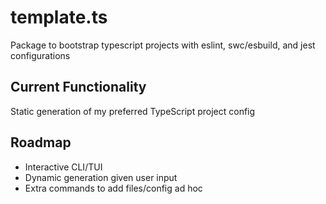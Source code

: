 # template.ts
Package to bootstrap typescript projects with eslint, swc/esbuild, and jest configurations

## Current Functionality
Static generation of my preferred TypeScript project config

## Roadmap
* Interactive CLI/TUI
* Dynamic generation given user input
* Extra commands to add files/config ad hoc
